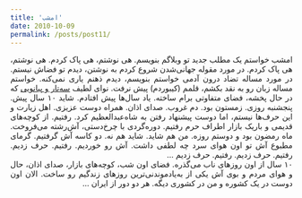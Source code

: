```yaml
---
title: 'امشب'
date: 2010-10-09
permalink: /posts/post11/
---
```

<div align="justify" dir="rtl">

امشب خواستم یک مطلب جدید تو وبلاگم بنویسم. هی نوشتم، هی پاک کردم. هی نوشتم، هی پاک کردم. در مورد مقوله‌ جهانی‌شدن شروع کردم به نوشتن، دیدم تو فضاش نیستم. در مورد مساله تضاد درون آدمی خواستم بنویسم، دیدم ذهنم یاری نمی‌کنه. خواستم مساله زبان رو به نقد بکشم، قلمم (کیبوردم) پیش نرفت. نوای لطیف <a href="https://www.youtube.com/watch?v=uM6cenvvIaI&ab_channel=SioSeh"> سه‌تار و پیانویی</a> که در حال پخشه، فضای متفاوتی برام ساخته. یاد سال‌ها پیش افتادم. شاید ۱۰ سال پیش. پنجشنبه روزی. زمستون بود. دم غروب. صدای اذان. همراه دوست عزیزی. اهل زیارت و این حرف‌ها نیستم،‌ اما دوست پیشنهاد رفتن به شاه‌عبدالعظیم کرد. رفتیم. از کوچه‌های قدیمی و باریک بازار اطراف حرم رفتیم. دوره‌گردی با چرخ‌دستی، آش‌رشته می‌فروخت. ماه رمضون بود و دوستم روزه. من هم شاید. شاید هم نه. دو کاسه آش گرفتیم. گرمای مطبوع آش تو اون هوای سرد چه لطفی داشت. آش رو خوردیم. رفتیم. حرف زدیم. رفتیم. حرف زدیم. رفتیم. حرف زدیم ...<br>
۱۰ سال از اون روزهای ناب می‌گذره. فضای اون شب، کوچه‌های بازار، صدای اذان، حال و هوای مردم و بوی آش یکی از به‌یادموندنی‌ترین روزهای زندگیم رو ساخت. الان اون دوست در یک کشوره و من در کشوری دیگه. هر دو دور از ایران ...

</div>
